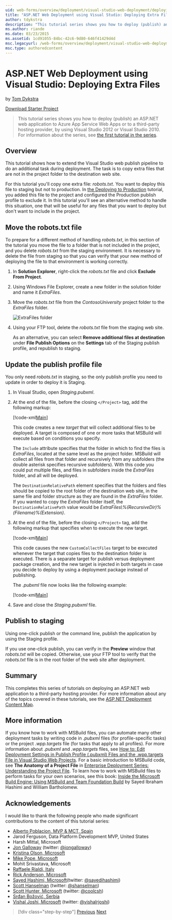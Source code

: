 ```yaml
---
uid: web-forms/overview/deployment/visual-studio-web-deployment/deploying-extra-files
title: "ASP.NET Web Deployment using Visual Studio: Deploying Extra Files | Microsoft Docs"
author: tdykstra
description: "This tutorial series shows you how to deploy (publish) an ASP.NET web application to Azure App Service Web Apps or to a third-party hosting provider, by usin..."
ms.author: riande
ms.date: 03/23/2015
ms.assetid: 1cd91055-84bc-42c6-9d80-646f41429d4d
msc.legacyurl: /web-forms/overview/deployment/visual-studio-web-deployment/deploying-extra-files
msc.type: authoredcontent
---
```

# ASP.NET Web Deployment using Visual Studio: Deploying Extra Files

by [Tom Dykstra](https://github.com/tdykstra)

[Download Starter Project](https://go.microsoft.com/fwlink/p/?LinkId=282627)

> This tutorial series shows you how to deploy (publish) an ASP.NET web application to Azure App Service Web Apps or to a third-party hosting provider, by using Visual Studio 2012 or Visual Studio 2010. For information about the series, see [the first tutorial in the series](introduction.md).

## Overview

This tutorial shows how to extend the Visual Studio web publish pipeline to do an additional task during deployment. The task is to copy extra files that are not in the project folder to the destination web site.

For this tutorial you'll copy one extra file: *robots.txt*. You want to deploy this file to staging but not to production. In [the Deploying to Production](deploying-to-production.md) tutorial, you added this file to the project and configured the Production publish profile to exclude it. In this tutorial you'll see an alternative method to handle this situation, one that will be useful for any files that you want to deploy but don't want to include in the project.

## Move the robots.txt file

To prepare for a different method of handling *robots.txt*, in this section of the tutorial you move the file to a folder that is not included in the project, and you delete *robots.txt* from the staging environment. It is necessary to delete the file from staging so that you can verify that your new method of deploying the file to that environment is working correctly.

1. In **Solution Explorer**, right-click the *robots.txt* file and click **Exclude From Project**.
2. Using Windows File Explorer, create a new folder in the solution folder and name it *ExtraFiles*.
3. Move the *robots.txt* file from the *ContosoUniversity* project folder to the *ExtraFiles* folder.

    ![ExtraFiles folder](deploying-extra-files/_static/image1.png)
4. Using your FTP tool, delete the *robots.txt* file from the staging web site.

    As an alternative, you can select **Remove additional files at destination** under **File Publish Options** on the **Settings** tab of the Staging publish profile, and republish to staging.

## Update the publish profile file

You only need *robots.txt* in staging, so the only publish profile you need to update in order to deploy it is Staging.

1. In Visual Studio, open *Staging.pubxml*.
2. At the end of the file, before the closing `</Project>` tag, add the following markup:

    [!code-xml[Main](deploying-extra-files/samples/sample1.xml)]

    This code creates a new *target* that will collect additional files to be deployed. A target is composed of one or more tasks that MSBuild will execute based on conditions you specify.

    The `Include` attribute specifies that the folder in which to find the files is *ExtraFiles*, located at the same level as the project folder. MSBuild will collect all files from that folder and recursively from any subfolders (the double asterisk specifies recursive subfolders). With this code you could put multiple files, and files in subfolders inside the *ExtraFiles* folder, and all will be deployed.

    The `DestinationRelativePath` element specifies that the folders and files should be copied to the root folder of the destination web site, in the same file and folder structure as they are found in the *ExtraFiles* folder. If you wanted to copy the *ExtraFiles* folder itself, the `DestinationRelativePath` value would be *ExtraFiles\\%(RecursiveDir)%(Filename)%(Extension)*.
3. At the end of the file, before the closing `</Project>` tag, add the following markup that specifies when to execute the new target.

    [!code-xml[Main](deploying-extra-files/samples/sample2.xml)]

    This code causes the new `CustomCollectFiles` target to be executed whenever the target that copies files to the destination folder is executed. There is a separate target for publish versus deployment package creation, and the new target is injected in both targets in case you decide to deploy by using a deployment package instead of publishing.

    The *.pubxml* file now looks like the following example:

    [!code-xml[Main](deploying-extra-files/samples/sample3.xml?highlight=53-71)]
4. Save and close the *Staging.pubxml* file.

## Publish to staging

Using one-click publish or the command line, publish the application by using the Staging profile.

If you use one-click publish, you can verify in the **Preview** window that *robots.txt* will be copied. Otherwise, use your FTP tool to verify that the *robots.txt* file is in the root folder of the web site after deployment.

## Summary

This completes this series of tutorials on deploying an ASP.NET web application to a third-party hosting provider. For more information about any of the topics covered in these tutorials, see the [ASP.NET Deployment Content Map](https://go.microsoft.com/fwlink/p/?LinkId=282413).

## More information

If you know how to work with MSBuild files, you can automate many other deployment tasks by writing code in *.pubxml* files (for profile-specific tasks) or the project *.wpp.targets* file (for tasks that apply to all profiles). For more information about *.pubxml* and *.wpp.targets* files, see [How to: Edit Deployment Settings in Publish Profile (.pubxml) Files and the .wpp.targets File in Visual Studio Web Projects](https://msdn.microsoft.com/library/ff398069). For a basic introduction to MSBuild code, see **The Anatomy of a Project File** in [Enterprise Deployment Series: Understanding the Project File](../web-deployment-in-the-enterprise/understanding-the-project-file.md). To learn how to work with MSBuild files to perform tasks for your own scenarios, see this book: [Inside the Microsoft Build Engine: Using MSBuild and Team Foundation Build](http://msbuildbook.com) by Sayed Ibraham Hashimi and William Bartholomew.

## Acknowledgements

I would like to thank the following people who made significant contributions to the content of this tutorial series:

- [Alberto Poblacion, MVP &amp; MCT, Spain](https://mvp.microsoft.com/mvp/Alberto%20Poblacion%20Bolano-36772)
- Jarod Ferguson, Data Platform Development MVP, United States
- Harsh Mittal, Microsoft
- [Jon Galloway](https://weblogs.asp.net/jgalloway) (twitter: [@jongalloway](http://twitter.com/jongalloway))
- [Kristina Olson, Microsoft](https://blogs.iis.net/krolson/default.aspx)
- [Mike Pope, Microsoft](http://www.mikepope.com/blog/DisplayBlog.aspx)
- Mohit Srivastava, Microsoft
- [Raffaele Rialdi, Italy](http://www.iamraf.net/)
- [Rick Anderson, Microsoft](https://blogs.msdn.com/b/rickandy/)
- [Sayed Hashimi, Microsoft](http://sedodream.com/default.aspx)(twitter: [@sayedihashimi](http://twitter.com/sayedihashimi))
- [Scott Hanselman](http://www.hanselman.com/blog/) (twitter: [@shanselman](http://twitter.com/shanselman))
- [Scott Hunter, Microsoft](https://blogs.msdn.com/b/scothu/) (twitter: [@coolcsh](http://twitter.com/coolcsh))
- [Srđan Božović, Serbia](http://msforge.net/blogs/zmajcek/)
- [Vishal Joshi, Microsoft](http://vishaljoshi.blogspot.com/) (twitter: [@vishalrjoshi](http://twitter.com/vishalrjoshi))

> [!div class="step-by-step"]
> [Previous](command-line-deployment.md)
> [Next](troubleshooting.md)
